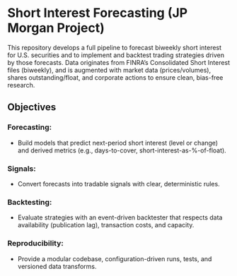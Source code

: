 # Short Interest Forecasting (JP Morgan Project)

This repository develops a full pipeline to forecast biweekly short interest for U.S. securities and to implement and backtest trading strategies driven by those forecasts. Data originates from FINRA’s Consolidated Short Interest files (biweekly), and is augmented with market data (prices/volumes), shares outstanding/float, and corporate actions to ensure clean, bias-free research.

## Objectives

### Forecasting: 
 - Build models that predict next-period short interest (level or change) and derived metrics (e.g., days-to-cover, short-interest-as-%-of-float).
### Signals: 
 - Convert forecasts into tradable signals with clear, deterministic rules.
### Backtesting: 
 - Evaluate strategies with an event-driven backtester that respects data availability (publication lag), transaction costs, and capacity.
### Reproducibility: 
 - Provide a modular codebase, configuration-driven runs, tests, and versioned data transforms.